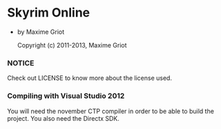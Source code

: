 # Skyrim Online
* by Maxime Griot

	Copyright (c) 2011-2013, Maxime Griot

### NOTICE

Check out LICENSE to know more about the license used.

### Compiling with Visual Studio 2012

You will need the november CTP compiler in order to be able to build the project.
You also need the Directx SDK.
